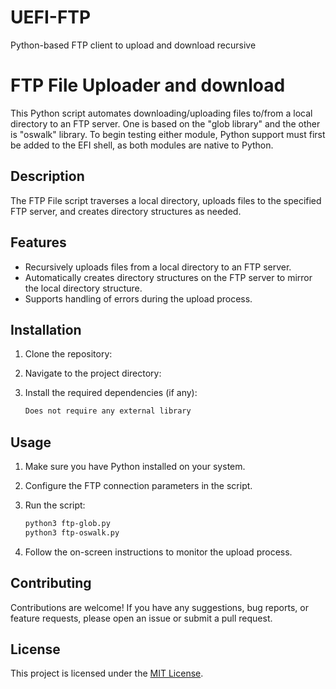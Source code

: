 # UEFI-FTP
Python-based FTP client to upload and download recursive

# FTP File Uploader and download

This Python script automates downloading/uploading files to/from a local directory to an FTP server. One is based on the "glob library" and the other is "oswalk" library. To begin testing either module, Python support must first be added to the EFI shell, as both modules are native to Python.

## Description

The FTP File script traverses a local directory, uploads files to the specified FTP server, and creates directory structures as needed.

## Features

- Recursively uploads files from a local directory to an FTP server.
- Automatically creates directory structures on the FTP server to mirror the local directory structure.
- Supports handling of errors during the upload process.

## Installation

1. Clone the repository:

  

2. Navigate to the project directory:

   

3. Install the required dependencies (if any):

    ```bash
    Does not require any external library
    ```

## Usage

1. Make sure you have Python installed on your system.
2. Configure the FTP connection parameters in the script.
3. Run the script:

    ```bash
    python3 ftp-glob.py
    python3 ftp-oswalk.py
    
    ```

4. Follow the on-screen instructions to monitor the upload process.

## Contributing

Contributions are welcome! If you have any suggestions, bug reports, or feature requests, please open an issue or submit a pull request.

## License

This project is licensed under the [MIT License](LICENSE).





